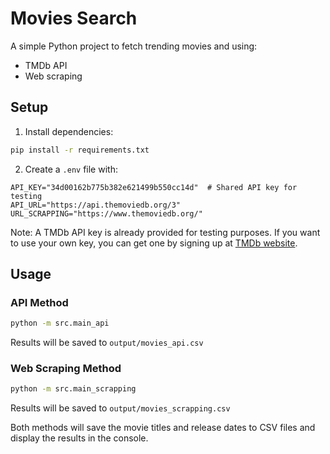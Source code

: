# Movies Search

A simple Python project to fetch trending movies and using:
- TMDb API
- Web scraping

## Setup

1. Install dependencies:
```bash
pip install -r requirements.txt
```

2. Create a `.env` file with:
```env
API_KEY="34d00162b775b382e621499b550cc14d"  # Shared API key for testing
API_URL="https://api.themoviedb.org/3"
URL_SCRAPPING="https://www.themoviedb.org/"
```

Note: A TMDb API key is already provided for testing purposes. If you want to use your own key, you can get one by signing up at [TMDb website](https://www.themoviedb.org/signup).

## Usage

### API Method
```bash
python -m src.main_api
```
Results will be saved to `output/movies_api.csv`

### Web Scraping Method
```bash
python -m src.main_scrapping
```
Results will be saved to `output/movies_scrapping.csv`

Both methods will save the movie titles and release dates to CSV files and display the results in the console.